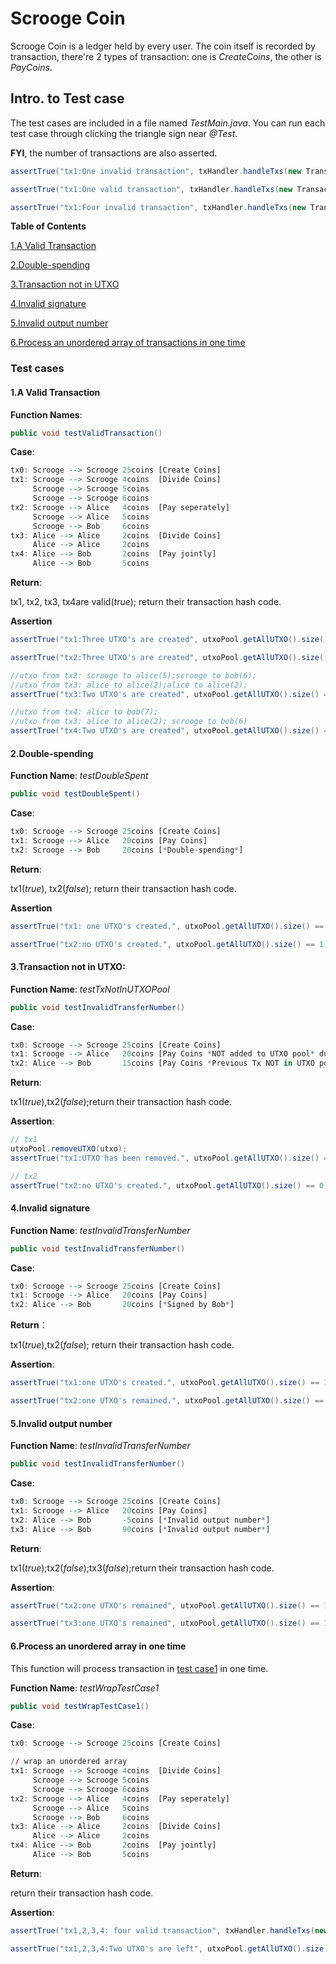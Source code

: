 

# Scrooge Coin

Scrooge Coin is a ledger held by every user. The coin itself is recorded by transaction, there're 2 types of transaction: one is *CreateCoins*, the other is *PayCoins*. 

## Intro. to Test case

The test cases are included in a file named *TestMain.java*. You can run each test case through clicking the triangle sign near *@Test*.

**FYI**, the number of transactions are also asserted. 

```java
assertTrue("tx1:One invalid transaction", txHandler.handleTxs(new Transaction[]{tx1}).length == 0);

assertTrue("tx1:One valid transaction", txHandler.handleTxs(new Transaction[]{tx1}).length == 1);

assertTrue("tx1:Four invalid transaction", txHandler.handleTxs(new Transaction[]{tx1,tx2,tx3,tx4}).length == 4);
```



**Table of Contents**

[1.A Valid Transaction](#1.A-Valid-Transaction)

[2.Double-spending](#2.Double-spending)

[3.Transaction not in UTXO](#3.Transaction-not-in-UTXO)

[4.Invalid signature](#4.Invalid-signature)

[5.Invalid output number](#5.Invalid-output-number)

[6.Process an unordered array of transactions in one time](#6.Process-an-unordered-array-in-one-time)



### Test cases

#### 1.A Valid Transaction

**Function Names**:

```java
public void testValidTransaction()
```

**Case**:

```R
tx0: Scrooge --> Scrooge 25coins [Create Coins]
tx1: Scrooge --> Scrooge 4coins  [Divide Coins]
     Scrooge --> Scrooge 5coins
     Scrooge --> Scrooge 6coins  
tx2: Scrooge --> Alice   4coins  [Pay seperately]
	 Scrooge --> Alice   5coins
     Scrooge --> Bob     6coins
tx3: Alice --> Alice     2coins  [Divide Coins]
     Alice --> Alice     2coins
tx4: Alice --> Bob       2coins  [Pay jointly]
     Alice --> Bob       5coins
```

**Return**:

tx1, tx2, tx3, tx4are valid(*true*); return their transaction hash code.

**Assertion**

```java
assertTrue("tx1:Three UTXO's are created", utxoPool.getAllUTXO().size() == 3);

assertTrue("tx2:Three UTXO's are created", utxoPool.getAllUTXO().size() == 3);

//utxo from tx2: scrooge to alice(5);scrooge to bob(6);
//utxo from tx3: alice to alice(2);alice to alice(2);
assertTrue("tx3:Two UTXO's are created", utxoPool.getAllUTXO().size() == 4);

//utxo from tx4: alice to bob(7);
//utxo from tx3: alice to alice(2); scrooge to bob(6)
assertTrue("tx4:Two UTXO's are created", utxoPool.getAllUTXO().size() == 3);
```



#### 2.Double-spending

**Function Name**: *testDoubleSpent*

```java
public void testDoubleSpent() 
```

**Case**:

```R
tx0: Scrooge --> Scrooge 25coins [Create Coins]
tx1: Scrooge --> Alice   20coins [Pay Coins]
tx2: Scrooge --> Bob     20coins [*Double-spending*]
```

**Return**:

tx1(*true*), tx2(*false*); return their transaction hash code.

**Assertion**

```java
assertTrue("tx1: one UTXO's created.", utxoPool.getAllUTXO().size() == 1);

assertTrue("tx2:no UTXO's created.", utxoPool.getAllUTXO().size() == 1);
```



#### 3.Transaction not in UTXO:

**Function Name**: *testTxNotInUTXOPool*

```java
public void testInvalidTransferNumber()
```

**Case**:

```R
tx0: Scrooge --> Scrooge 25coins [Create Coins]
tx1: Scrooge --> Alice   20coins [Pay Coins *NOT added to UTXO pool* due to accidents]
tx2: Alice --> Bob       15coins [Pay Coins *Previous Tx NOT in UTXO pool*]       
```

**Return**:

tx1(*true*),tx2(*false*);return their transaction hash code.

**Assertion**:

```java
// tx1
utxoPool.removeUTXO(utxo);
assertTrue("tx1:UTXO has been removed.", utxoPool.getAllUTXO().size() == 0);

// tx2
assertTrue("tx2:no UTXO's created.", utxoPool.getAllUTXO().size() == 0);
```



#### 4.Invalid signature

**Function Name**: *testInvalidTransferNumber*

```java
public void testInvalidTransferNumber()
```

**Case**:

```R
tx0: Scrooge --> Scrooge 25coins [Create Coins]
tx1: Scrooge --> Alice   20coins [Pay Coins]
tx2: Alice --> Bob       20coins [*Signed by Bob*]
```

**Return**：

tx1(*true*),tx2(*false*); return their transaction hash code.

**Assertion**: 

```java
assertTrue("tx1:one UTXO's created.", utxoPool.getAllUTXO().size() == 1);

assertTrue("tx2:one UTXO's remained.", utxoPool.getAllUTXO().size() == 1);
```



#### 5.Invalid output number

**Function Name**: *testInvalidTransferNumber*

```java
public void testInvalidTransferNumber()
```

**Case**:

```R
tx0: Scrooge --> Scrooge 25coins [Create Coins]
tx1: Scrooge --> Alice   20coins [Pay Coins]
tx2: Alice --> Bob       -5coins [*Invalid output number*]
tx3: Alice --> Bob       90coins [*Invalid output number*]
```

**Return**:

tx1(*true*);tx2(*false*);tx3(*false*);return their transaction hash code.

**Assertion**:

```java
assertTrue("tx2:one UTXO's remained", utxoPool.getAllUTXO().size() == 1);

assertTrue("tx3:one UTXO's remained", utxoPool.getAllUTXO().size() == 1);
```



#### 6.Process an unordered array in one time

This function will process transaction in [test case1](#1.A-Valid-Transaction) in one time.

**Function Name**: *testWrapTestCase1*

```java
public void testWrapTestCase1()
```

**Case**:

```R
tx0: Scrooge --> Scrooge 25coins [Create Coins]

// wrap an unordered array
tx1: Scrooge --> Scrooge 4coins  [Divide Coins]
     Scrooge --> Scrooge 5coins
     Scrooge --> Scrooge 6coins  
tx2: Scrooge --> Alice   4coins  [Pay seperately]
	 Scrooge --> Alice   5coins
     Scrooge --> Bob     6coins
tx3: Alice --> Alice     2coins  [Divide Coins]
     Alice --> Alice     2coins
tx4: Alice --> Bob       2coins  [Pay jointly]
     Alice --> Bob       5coins
```

**Return**:

return their transaction hash code.

**Assertion**:

```java
assertTrue("tx1,2,3,4: four valid transaction", txHandler.handleTxs(new Transaction[]{tx1,tx2,tx3,tx4}).length == 4);

assertTrue("tx1,2,3,4:Two UTXO's are left", utxoPool.getAllUTXO().size() == 3);
```

